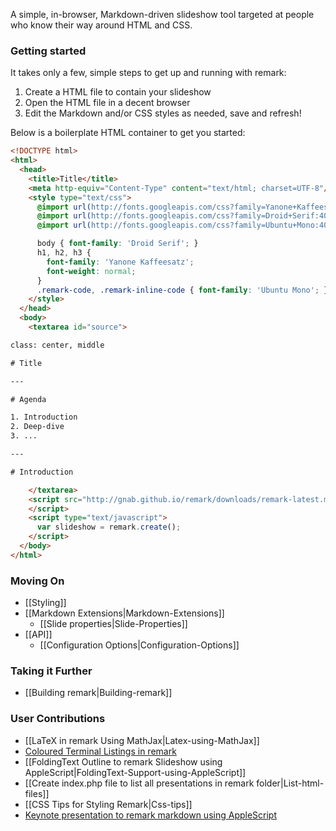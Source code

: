 A simple, in-browser, Markdown-driven slideshow tool targeted at people who know their way around HTML and CSS.

### Getting started

It takes only a few, simple steps to get up and running with remark:

1. Create a HTML file to contain your slideshow
2. Open the HTML file in a decent browser
3. Edit the Markdown and/or CSS styles as needed, save and refresh!

Below is a boilerplate HTML container to get you started:

```html
<!DOCTYPE html>
<html>
  <head>
    <title>Title</title>
    <meta http-equiv="Content-Type" content="text/html; charset=UTF-8"/>
    <style type="text/css">
      @import url(http://fonts.googleapis.com/css?family=Yanone+Kaffeesatz);
      @import url(http://fonts.googleapis.com/css?family=Droid+Serif:400,700,400italic);
      @import url(http://fonts.googleapis.com/css?family=Ubuntu+Mono:400,700,400italic);

      body { font-family: 'Droid Serif'; }
      h1, h2, h3 {
        font-family: 'Yanone Kaffeesatz';
        font-weight: normal;
      }
      .remark-code, .remark-inline-code { font-family: 'Ubuntu Mono'; }
    </style>
  </head>
  <body>
    <textarea id="source">

class: center, middle

# Title

---

# Agenda

1. Introduction
2. Deep-dive
3. ...

---

# Introduction

    </textarea>
    <script src="http://gnab.github.io/remark/downloads/remark-latest.min.js" type="text/javascript">
    </script>
    <script type="text/javascript">
      var slideshow = remark.create();
    </script>
  </body>
</html>
```

### Moving On
* [[Styling]]
* [[Markdown Extensions|Markdown-Extensions]]
  * [[Slide properties|Slide-Properties]]
* [[API]]
  * [[Configuration Options|Configuration-Options]]

### Taking it Further
* [[Building remark|Building-remark]]

### User Contributions
* [[LaTeX in remark Using MathJax|Latex-using-MathJax]]
* [Coloured Terminal Listings in remark](http://joshbode.github.com/remark/ansi.html)
* [[FoldingText Outline to remark Slideshow using AppleScript|FoldingText-Support-using-AppleScript]]
* [[Create index.php file to list all presentations in remark folder|List-html-files]]
* [[CSS Tips for Styling Remark|Css-tips]]
* [Keynote presentation to remark markdown using AppleScript](https://github.com/derickfay/key2txt)